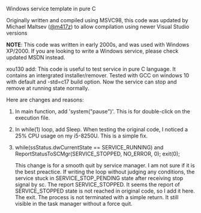 Windows service template in pure C

Originally written and compiled using MSVC98, this code was updated by Michael Maltsev ([@m417z](https://github.com/m417z)) to allow compilation using newer Visual Studio versions

**NOTE**: This code was written in early 2000s, and was used with Windows
XP/2000. If you are looking to write a Windows service, please check updated
MSDN instead.

xou130 add:
This code is useful to test service in pure C language. It contains an intergrated installer/remover. Tested with GCC on windows 10 with default and -std=c17 build option. 
Now the service can stop and remove at running state normally.

Here are changes and reasons:
1. In main function, add 'system("pause")'. This is for double-click on the execution file.
2. In while(1) loop, add Sleep. When testing the original code, I noticed a 25% CPU usage on my i5-8250U. This is a simple fix.
3. while(ssStatus.dwCurrentState == SERVICE_RUNNING)
   and
   ReportStatusToSCMgr(SERVICE_STOPPED, NO_ERROR, 0);
   exit(0);
   
   This change is for a smooth quit by service manager. I am not sure if it is the best preactice. 
   If writing the loop without judging any conditions, the service stuck in SERVICE_STOP_PENDING state after receiving stop signal by sc. 
   The report SERVICE_STOPPED. It seems the report of SERVICE_STOPPED state is not reached in original code, so I add it here.
   The exit. The process is not terminated with a simple return. It still visible in the task manager without a force quit. 

